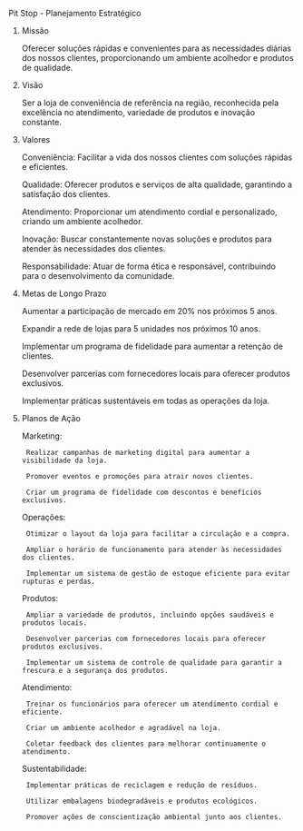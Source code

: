 Pit Stop - Planejamento Estratégico

1. Missão

    Oferecer soluções rápidas e convenientes para as necessidades diárias dos nossos clientes, proporcionando um ambiente acolhedor e produtos de qualidade.

2. Visão

    Ser a loja de conveniência de referência na região, reconhecida pela excelência no atendimento, variedade de produtos e inovação constante.

3. Valores

    Conveniência: Facilitar a vida dos nossos clientes com soluções rápidas e eficientes.
   
    Qualidade: Oferecer produtos e serviços de alta qualidade, garantindo a satisfação dos clientes.
   
    Atendimento: Proporcionar um atendimento cordial e personalizado, criando um ambiente acolhedor.
   
    Inovação: Buscar constantemente novas soluções e produtos para atender às necessidades dos clientes.
   
    Responsabilidade: Atuar de forma ética e responsável, contribuindo para o desenvolvimento da comunidade.

5. Metas de Longo Prazo

    Aumentar a participação de mercado em 20% nos próximos 5 anos.
   
    Expandir a rede de lojas para 5 unidades nos próximos 10 anos.
   
    Implementar um programa de fidelidade para aumentar a retenção de clientes.
   
    Desenvolver parcerias com fornecedores locais para oferecer produtos exclusivos.
   
    Implementar práticas sustentáveis em todas as operações da loja.

7. Planos de Ação

    Marketing:
   
        Realizar campanhas de marketing digital para aumentar a visibilidade da loja.
   
        Promover eventos e promoções para atrair novos clientes.
   
        Criar um programa de fidelidade com descontos e benefícios exclusivos.
   
    Operações:
   
        Otimizar o layout da loja para facilitar a circulação e a compra.
   
        Ampliar o horário de funcionamento para atender às necessidades dos clientes.
   
        Implementar um sistema de gestão de estoque eficiente para evitar rupturas e perdas.
   
    Produtos:
   
        Ampliar a variedade de produtos, incluindo opções saudáveis e produtos locais.
   
        Desenvolver parcerias com fornecedores locais para oferecer produtos exclusivos.
   
        Implementar um sistema de controle de qualidade para garantir a frescura e a segurança dos produtos.
   
    Atendimento:
   
        Treinar os funcionários para oferecer um atendimento cordial e eficiente.
   
        Criar um ambiente acolhedor e agradável na loja.
   
        Coletar feedback dos clientes para melhorar continuamente o atendimento.
   
    Sustentabilidade:
   
        Implementar práticas de reciclagem e redução de resíduos.
   
        Utilizar embalagens biodegradáveis e produtos ecológicos.
   
        Promover ações de conscientização ambiental junto aos clientes.

